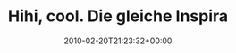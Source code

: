 ---
retweeted: false
source: <a href="http://twitter.com" rel="nofollow">Twitter Web Client</a>
entities:
  hashtags: []
  symbols: []
  user_mentions:
  - name: depone
    screen_name: depone
    indices:
    - '49'
    - '56'
    id_str: '5008851'
    id: '5008851'
  urls: []
display_text_range:
- '0'
- '91'
favorite_count: '0'
id_str: '9399529984'
truncated: false
retweet_count: '0'
id: '9399529984'
created_at: Sat Feb 20 21:23:32 +0000 2010
favorited: false
full_text: 'Hihi, cool. Die gleiche Inspiration wie der Herr [@depone](https://twitter.com/depone)
  gehabt:  http://twitpic.com/14e2ta'
lang: de
tags:
- pesos:twitter
date: '2010-02-20T21:23:32+00:00'
src: https://twitter.com/bascht/status/9399529984
original_url: https://twitter.com/bascht/status/9399529984
type: twitter_tweet
text: 'Hihi, cool. Die gleiche Inspiration wie der Herr [@depone](https://twitter.com/depone)
  gehabt:  http://twitpic.com/14e2ta'
title: Hihi, cool. Die gleiche Inspira

---